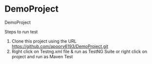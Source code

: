 # DemoProject
DemoProject 

Steps to run test
1. Clone this project using the URL https://github.com/apoorv6193/DemoProject.git
2. Right click on Testng.xml file & run as TestNG Suite or right click on project and run as Maven Test
